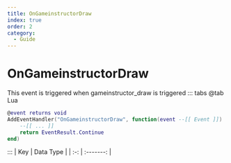 ```yaml
---
title: OnGameinstructorDraw
index: true
order: 2
category:
  - Guide
---
```


# OnGameinstructorDraw
This event is triggered when gameinstructor_draw is triggered
::: tabs
@tab Lua
```lua
@event returns void
AddEventHandler("OnGameinstructorDraw", function(event --[[ Event ]])
    --[[ ... ]]
    return EventResult.Continue
end)
```

:::
| Key | Data Type |
| :-: | :-------: |